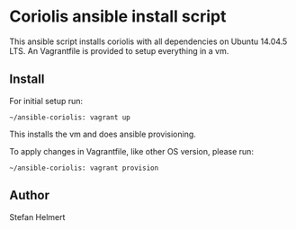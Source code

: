 
# Coriolis ansible install script

This ansible script installs coriolis with all dependencies on Ubuntu 14.04.5 LTS. An Vagrantfile is provided to setup everything in a vm.

## Install

For initial setup run:

```
~/ansible-coriolis: vagrant up
```

This installs the vm and does ansible provisioning.

To apply changes in Vagrantfile, like other OS version, please run:

```
~/ansible-coriolis: vagrant provision
```

## Author

Stefan Helmert


